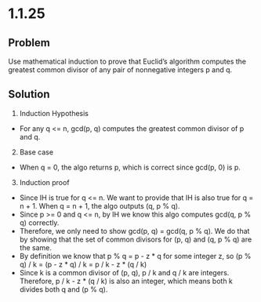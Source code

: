 # 1.1.25

## Problem

Use mathematical induction to prove that Euclid’s algorithm computes the greatest common divisor of any pair of nonnegative integers p and q.

## Solution

1. Induction Hypothesis

- For any q <= n, gcd(p, q) computes the greatest common divisor of p and q.

2. Base case

- When q = 0, the algo returns p, which is correct since gcd(p, 0) is p.

3. Induction proof

- Since IH is true for q <= n. We want to provide that IH is also true for q = n + 1. When q = n + 1, the algo outputs (q, p % q).
- Since p >= 0 and q <= n, by IH we know this algo computes gcd(q, p % q) correctly.
- Therefore, we only need to show gcd(p, q) = gcd(q, p % q). We do that by showing that the set of common divisors for (p, q) and (q, p % q) are the same.
- By definition we know that p % q = p - z \* q for some integer z, so
  (p % q) / k = (p - z \* q) / k = p / k - z \* (q / k)
- Since k is a common divisor of (p, q), p / k and q / k are integers. Therefore, p / k - z \* (q / k) is also an integer, which means both k divides both q and (p % q).
